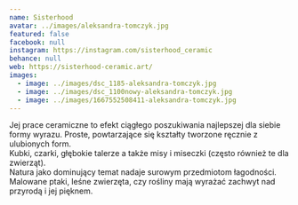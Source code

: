 ```yaml
---
name: Sisterhood
avatar: ../images/aleksandra-tomczyk.jpg
featured: false
facebook: null
instagram: https://instagram.com/sisterhood_ceramic
behance: null
web: https://sisterhood-ceramic.art/
images:
  - image: ../images/dsc_1185-aleksandra-tomczyk.jpg
  - image: ../images/dsc_1100nowy-aleksandra-tomczyk.jpg
  - image: ../images/1667552508411-aleksandra-tomczyk.jpg
---
```

Jej prace ceramiczne to efekt ciągłego poszukiwania najlepszej dla siebie formy wyrazu.
Proste, powtarzające się kształty tworzone ręcznie z ulubionych form.\
Kubki, czarki, głębokie talerze a także misy i miseczki (często również te dla zwierząt).\
Natura jako dominujący temat nadaje surowym przedmiotom łagodności.\
Malowane ptaki, leśne zwierzęta, czy rośliny mają wyrażać zachwyt nad przyrodą i jej pięknem.